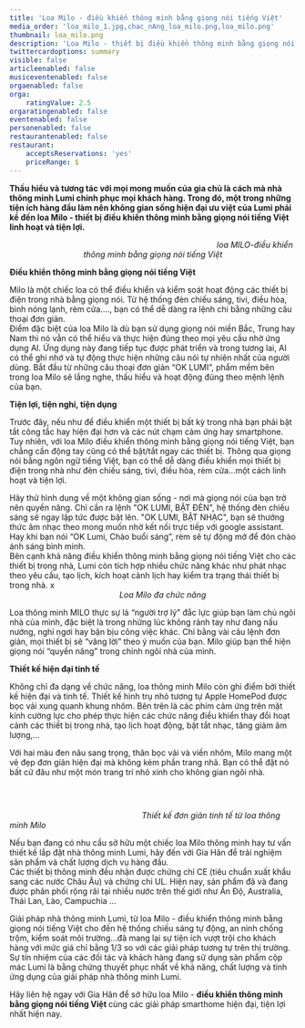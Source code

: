 ```yaml
---
title: 'Loa Milo - điều khiển thông minh bằng giọng nói tiếng Việt'
media_order: 'loa_milo_1.jpg,chac_nAng_loa_milo.png,loa_milo.png'
thumbnail: loa_milo.png
description: 'Loa Milo - thiết bị điều khiển thông minh bằng giọng nói tiếng Việt linh hoạt và tiện lợi.'
twittercardoptions: summary
visible: false
articleenabled: false
musiceventenabled: false
orgaenabled: false
orga:
    ratingValue: 2.5
orgaratingenabled: false
eventenabled: false
personenabled: false
restaurantenabled: false
restaurant:
    acceptsReservations: 'yes'
    priceRange: $
---
```


<p><strong>Thấu hiểu v&agrave; tương t&aacute;c với mọi mong muốn của gia chủ l&agrave; c&aacute;ch m&agrave; nh&agrave; th&ocirc;ng minh Lumi chinh phục mọi kh&aacute;ch h&agrave;ng. Trong đ&oacute;, một trong những tiện &iacute;ch h&agrave;ng đầu l&agrave;m n&ecirc;n kh&ocirc;ng gian sống hiện đại ưu việt của Lumi phải kể đến loa Milo - thiết bị điều khiển th&ocirc;ng minh bằng giọng n&oacute;i tiếng Việt linh hoạt v&agrave; tiện lợi.</strong></p>
<p style="text-align: center;"><strong><img src="/newv1/tu-van-giai-phap/loa-milo-dieu-khien-thong-minh-bang-giong-noi-tieng-viet/loa_milo.png" alt="" />&nbsp; &nbsp; &nbsp; &nbsp; &nbsp; &nbsp; &nbsp; &nbsp; &nbsp; &nbsp; &nbsp; &nbsp; &nbsp; &nbsp; &nbsp; &nbsp; &nbsp; &nbsp; &nbsp; &nbsp; &nbsp; &nbsp; &nbsp; &nbsp; &nbsp; &nbsp; &nbsp; &nbsp; &nbsp; &nbsp; &nbsp; &nbsp; &nbsp; &nbsp; &nbsp; &nbsp; &nbsp; &nbsp; &nbsp; &nbsp; &nbsp; &nbsp; &nbsp; &nbsp; &nbsp; &nbsp; &nbsp; &nbsp; &nbsp; &nbsp; &nbsp; &nbsp; &nbsp; &nbsp; </strong><em>loa MILO-điều khiển th&ocirc;ng minh bằng giọng n&oacute;i tiếng Việt</em></p>
<p><strong>Điều khiển th&ocirc;ng minh bằng giọng n&oacute;i tiếng Việt</strong></p>
<p>Milo l&agrave; một chiếc loa c&oacute; thể điều khiển v&agrave; kiểm so&aacute;t hoạt động c&aacute;c thiết bị điện trong nh&agrave; bằng giọng n&oacute;i. Từ hệ thống đ&egrave;n chiếu s&aacute;ng, tivi, điều h&ograve;a, b&igrave;nh n&oacute;ng lạnh, r&egrave;m cửa...., bạn c&oacute; thể dễ d&agrave;ng ra lệnh chi bằng những c&acirc;u thoại đơn giản.&nbsp;<br />Điểm đặc biệt của loa Milo l&agrave; d&ugrave; bạn sử dụng giọng n&oacute;i miền Bắc, Trung hay Nam th&igrave; n&oacute; vẫn c&oacute; thể hiểu v&agrave; thực hiện đ&uacute;ng theo mọi y&ecirc;u cầu nhờ ứng dụng AI. Ứng dụng n&agrave;y đang tiếp tục được ph&aacute;t triển v&agrave; trong tương lai, AI c&oacute; thể ghi nhớ v&agrave; tự động thực hiện những c&acirc;u n&oacute;i tự nhi&ecirc;n nhất của người d&ugrave;ng. Bắt đầu từ những c&acirc;u thoại đơn giản &ldquo;OK LUMI&rdquo;, phẩm mềm b&ecirc;n trong loa Milo sẽ lắng nghe, thấu hiểu v&agrave; hoạt động đ&uacute;ng theo mệnh lệnh của bạn.</p>
<p><strong>Tiện lợi, tiện nghi, tiện dụng</strong></p>
<p>Trước đ&acirc;y, nếu như để điều khiển một thiết bị bất kỳ trong nh&agrave; bạn phải bật tắt c&ocirc;ng tắc hay hiện đại hơn v&agrave; c&aacute;c n&uacute;t chạm cảm ứng hay smartphone. Tuy nhi&ecirc;n, với loa Milo điều khiển th&ocirc;ng minh bằng giọng n&oacute;i tiếng Việt, bạn chẳng cần động tay cũng c&oacute; thể bật/tắt ngay c&aacute;c thiết bị. Th&ocirc;ng qua giọng n&oacute;i bằng ng&ocirc;n ngữ tiếng Việt, bạn c&oacute; thể dễ d&agrave;ng điều khiển mọi thiết bị điện trong nh&agrave; như đ&egrave;n chiếu s&aacute;ng, tivi, điều h&ograve;a, r&egrave;m cửa...một c&aacute;ch linh hoạt v&agrave; tiện lợi.</p>
<p>H&atilde;y thử h&igrave;nh dung về một kh&ocirc;ng gian sống - nơi m&agrave; giọng n&oacute;i của bạn trở n&ecirc;n quyền năng. Chỉ cần ra lệnh "OK LUMI, BẬT Đ&Egrave;N", hệ thống đ&egrave;n chiếu s&aacute;ng sẽ ngay lập tức được bật l&ecirc;n. "OK LUMI, BẬT NHẠC", bạn sẽ thưởng thức &acirc;m nhạc theo mong muốn nhờ kết nối trực tiếp với google assistant. Hay khi bạn n&oacute;i &ldquo;OK Lumi, Ch&agrave;o buổi s&aacute;ng&rdquo;, r&egrave;m sẽ tự động mở để đ&oacute;n ch&agrave;o &aacute;nh s&aacute;ng b&igrave;nh minh.&nbsp;<br />B&ecirc;n cạnh khả năng điều khiển th&ocirc;ng minh bằng giọng n&oacute;i tiếng Việt cho c&aacute;c thiết bị trong nh&agrave;, Lumi c&ograve;n t&iacute;ch hợp nhiều chức năng kh&aacute;c như ph&aacute;t nhạc theo y&ecirc;u cầu, tạo lịch, k&iacute;ch hoạt cảnh lịch hay kiểm tra trạng th&aacute;i thiết bị trong nh&agrave;. x<img src="/newv1/tu-van-giai-phap/loa-milo-dieu-khien-thong-minh-bang-giong-noi-tieng-viet/chac_nAng_loa_milo.png" alt="" />&nbsp; &nbsp; &nbsp; &nbsp; &nbsp; &nbsp; &nbsp; &nbsp; &nbsp; &nbsp; &nbsp; &nbsp; &nbsp; &nbsp; &nbsp; &nbsp; &nbsp; &nbsp; &nbsp; &nbsp; &nbsp; &nbsp; &nbsp; &nbsp; &nbsp; &nbsp; &nbsp; &nbsp; &nbsp; &nbsp; &nbsp; &nbsp; &nbsp; &nbsp; &nbsp; &nbsp; &nbsp; &nbsp; &nbsp; &nbsp; &nbsp; &nbsp; &nbsp; &nbsp; &nbsp; &nbsp; &nbsp; &nbsp; &nbsp; &nbsp; &nbsp; &nbsp; &nbsp; &nbsp; &nbsp; &nbsp; &nbsp; &nbsp; &nbsp; &nbsp; &nbsp; &nbsp; &nbsp; &nbsp; &nbsp; &nbsp; &nbsp; &nbsp; &nbsp; &nbsp; &nbsp; &nbsp; &nbsp; &nbsp; &nbsp; &nbsp; &nbsp; &nbsp; &nbsp;<em>Loa Milo đa chức năng</em></p>
<p>Loa th&ocirc;ng minh MILO thực sự l&agrave; &ldquo;người trợ l&yacute;&rdquo; đắc lực gi&uacute;p bạn l&agrave;m chủ ng&ocirc;i nh&agrave; của m&igrave;nh, đặc biệt l&agrave; trong những l&uacute;c kh&ocirc;ng rảnh tay như đang nấu nướng, nghỉ ngơi hay bận bịu c&ocirc;ng việc kh&aacute;c. Chỉ bằng v&agrave;i c&acirc;u lệnh đơn giản, mọi thiết bị sẽ &ldquo;v&acirc;ng lời&rdquo; theo &yacute; muốn của bạn. Milo gi&uacute;p bạn thể hiện giọng n&oacute;i &ldquo;quyền năng&rdquo; trong ch&iacute;nh ng&ocirc;i nh&agrave; của m&igrave;nh.</p>
<p><strong>Thiết kế hiện đại tinh tế</strong></p>
<p>Kh&ocirc;ng chỉ đa dạng về chức năng, loa th&ocirc;ng minh Milo c&ograve;n ghi điểm bởi thiết kế hiện đại v&agrave; tinh tế. Thiết kế h&igrave;nh trụ nhỏ tương tự Apple HomePod được bọc vải xung quanh khung nh&ocirc;m. B&ecirc;n tr&ecirc;n l&agrave; c&aacute;c ph&iacute;m cảm ứng tr&ecirc;n mặt k&iacute;nh cường lực cho ph&eacute;p thực hiện c&aacute;c chức năng điều khiển thay đổi hoạt cảnh c&aacute;c thiết bị trong nh&agrave;, tạo lịch hoạt động, bật tắt nhạc, tăng giảm &acirc;m lượng,&hellip;</p>
<p>Với hai m&agrave;u đen n&acirc;u sang trọng, th&acirc;n bọc vải v&agrave; viền nh&ocirc;m, Milo mang một vẻ đẹp đơn giản hiện đại m&agrave; kh&ocirc;ng k&eacute;m phần trang nh&atilde;. Bạn c&oacute; thể đặt n&oacute; bất cứ đ&acirc;u như một m&oacute;n trang tr&iacute; nhỏ xinh cho kh&ocirc;ng gian ng&ocirc;i nh&agrave;.</p>
<p>&nbsp;</p>
<p><img src="/newv1/tu-van-giai-phap/loa-milo-dieu-khien-thong-minh-bang-giong-noi-tieng-viet/loa_milo_1.jpg" alt="" /></p>
<p><em>&nbsp; &nbsp; &nbsp; &nbsp; &nbsp; &nbsp; &nbsp; &nbsp; &nbsp; &nbsp; &nbsp; &nbsp; &nbsp; &nbsp; &nbsp; &nbsp; &nbsp; &nbsp; &nbsp; &nbsp; &nbsp; &nbsp; &nbsp; &nbsp; &nbsp; &nbsp; &nbsp; &nbsp; &nbsp; &nbsp;Thiết kế đơn giản tinh tế từ loa th&ocirc;ng minh Milo</em></p>
<p>Nếu bạn đang c&oacute; nhu cầu sở hữu một chiếc loa Milo th&ocirc;ng minh hay tư vấn thiết kế lắp đặt nh&agrave; th&ocirc;ng minh Lumi, h&atilde;y đến với Gia H&acirc;n để trải nghiệm sản phẩm v&agrave; chất lượng dịch vụ h&agrave;ng đầu.&nbsp;<br />C&aacute;c thiết bị th&ocirc;ng minh đều nhận được chứng chỉ CE (ti&ecirc;u chuẩn xuất khẩu sang c&aacute;c nước Ch&acirc;u &Acirc;u) v&agrave; chứng chỉ UL. Hiện nay, sản phẩm đ&atilde; v&agrave; đang được ph&acirc;n phối rộng r&atilde;i tại nhiều nước tr&ecirc;n thế giới như Ấn Độ, Australia, Th&aacute;i Lan, L&agrave;o, Campuchia &hellip;</p>
<p>Giải ph&aacute;p nh&agrave; th&ocirc;ng minh Lumi, từ loa Milo - điều khiển th&ocirc;ng minh bằng giọng n&oacute;i tiếng Việt cho đến hệ thống chiếu s&aacute;ng tự động, an ninh chống trộm, kiểm so&aacute;t m&ocirc;i trường...đ&atilde; mang lại sự tiện &iacute;ch vượt trội cho kh&aacute;ch h&agrave;ng với mức gi&aacute; chỉ bằng 1/3 so với c&aacute;c giải ph&aacute;p tương tự tr&ecirc;n thị trường. Sự t&iacute;n nhiệm của c&aacute;c đối t&aacute;c v&agrave; kh&aacute;ch h&agrave;ng đang sử dụng sản phẩm cộp m&aacute;c Lumi l&agrave; bằng chứng thuyết phục nhất về khả năng, chất lượng v&agrave; t&iacute;nh ứng dụng của giải ph&aacute;p nh&agrave; th&ocirc;ng minh Lumi. &nbsp;</p>
<p>H&atilde;y li&ecirc;n hệ ngay với Gia H&acirc;n để sở hữu loa Milo -&nbsp;<strong>điều khiển th&ocirc;ng minh bằng giọng n&oacute;i tiếng Việt&nbsp;</strong>c&ugrave;ng c&aacute;c giải ph&aacute;p smarthome hiện đại, tiện lợi nhất hiện nay.</p>
